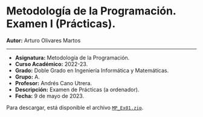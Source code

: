 # Metodología de la Programación. Examen I (Prácticas).

**Autor:** Arturo Olivares Martos
***

- **Asignatura:** Metodología de la Programación.
- **Curso Académico:** 2022-23.
- **Grado:** Doble Grado en Ingeniería Informática y Matemáticas.
- **Grupo:** A.
- **Profesor:** Andrés Cano Utrera.
- **Descripción:** Examen de Prácticas (a ordenador).
- **Fecha:** 9 de mayo de 2023.
<!-- - **Duración:** -->

Para descargar, está disponible el archivo [`MP_Ex01.zip`](https://github.com/LosDelDGIIM/LosDelDGIIM.github.io/raw/main/subjects/MP/Ex%C3%A1menes/MP_Ex01/MP_Ex01.zip).